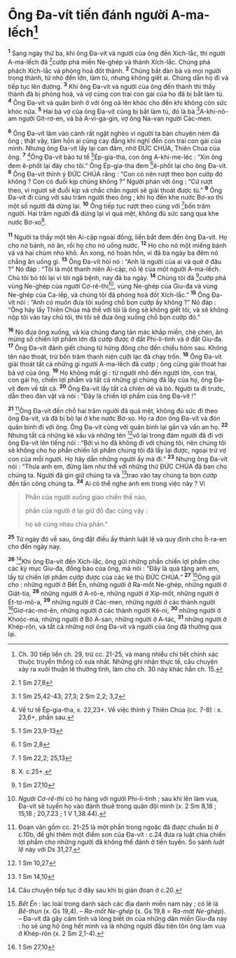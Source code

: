 # Ông Đa-vít tiến đánh người A-ma-lếch[^1]
<sup><b>1</b></sup> Sang ngày thứ ba, khi ông Đa-vít và người của ông đến Xích-lắc, thì người A-ma-lếch đã [^1*]cướp phá miền Ne-ghép và thành Xích-lắc. Chúng phá phách Xích-lắc và phóng hoả đốt thành. <sup><b>2</b></sup> Chúng bắt đàn bà và mọi người trong thành, từ nhỏ đến lớn, làm tù, nhưng không giết ai. Chúng dẫn họ đi và tiếp tục lên đường. <sup><b>3</b></sup> Khi ông Đa-vít và người của ông đến thành thì thấy thành đã bị phóng hoả, và vợ cùng con trai con gái của họ đã bị bắt làm tù. <sup><b>4</b></sup> Ông Đa-vít và quân binh ở với ông oà lên khóc cho đến khi không còn sức khóc nữa. <sup><b>5</b></sup> Hai bà vợ của ông Đa-vít cũng bị bắt làm tù, đó là bà [^2*]A-khi-nô-am người Gít-rơ-en, và bà A-vi-ga-gin, vợ ông Na-van người Các-men.

<sup><b>6</b></sup> Ông Đa-vít lâm vào cảnh rất ngặt nghèo vì người ta bàn chuyện ném đá ông ; thật vậy, tâm hồn ai cũng cay đắng khi nghĩ đến con trai con gái của mình. Nhưng ông Đa-vít lấy lại can đảm, nhờ ĐỨC CHÚA, Thiên Chúa của ông. <sup><b>7</b></sup> [^2]Ông Đa-vít bảo tư tế [^3*]Ép-gia-tha, con ông A-khi-me-léc : “Xin ông đem ê-phốt lại đây cho tôi.” Ông Ép-gia-tha đem [^4*]ê-phốt lại cho ông Đa-vít. <sup><b>8</b></sup> Ông Đa-vít thỉnh ý ĐỨC CHÚA rằng : “Con có nên rượt theo bọn cướp đó không ? Con có đuổi kịp chúng không ?” Người phán với ông : “Cứ rượt theo, vì ngươi sẽ đuổi kịp và chắc chắn ngươi sẽ giải thoát được tù.” <sup><b>9</b></sup> Ông Đa-vít đi cùng với sáu trăm người theo ông ; khi họ đến khe nước Bơ-xo thì một số người đã dừng lại. <sup><b>10</b></sup> Ông tiếp tục rượt theo cùng với [^5*]bốn trăm người. Hai trăm người đã dừng lại vì quá mệt, không đủ sức sang qua khe nước Bơ-xo[^3].

<sup><b>11</b></sup> Người ta thấy một tên Ai-cập ngoài đồng, liền bắt đem đến ông Đa-vít. Họ cho nó bánh, nó ăn, rồi họ cho nó uống nước. <sup><b>12</b></sup> Họ cho nó một miếng bánh vả và hai chùm nho khô. Ăn xong, nó hoàn hồn, vì đã ba ngày ba đêm nó chẳng ăn uống gì. <sup><b>13</b></sup> Ông Đa-vít hỏi nó : “Anh là người của ai và quê ở đâu ?” Nó đáp : “Tôi là một thanh niên Ai-cập, nô lệ của một người A-ma-lếch. Chủ tôi bỏ tôi lại vì tôi ngã bệnh, nay đã ba ngày. <sup><b>14</b></sup> Chúng tôi đã [^6*]cướp phá vùng Ne-ghép của người Cơ-rê-thi[^4], vùng Ne-ghép của Giu-đa và vùng Ne-ghép của Ca-lếp, và chúng tôi đã phóng hoả đốt Xích-lắc.” <sup><b>15</b></sup> Ông Đa-vít nói : “Anh có muốn đưa tôi xuống chỗ bọn cướp ấy không ?” Nó đáp : “Ông hãy lấy Thiên Chúa mà thề với tôi là ông sẽ không giết tôi, và sẽ không nộp tôi vào tay chủ tôi, thì tôi sẽ đưa ông xuống chỗ bọn cướp đó.”

<sup><b>16</b></sup> Nó đưa ông xuống, và kìa chúng đang tản mác khắp miền, chè chén, ăn mừng số chiến lợi phẩm lớn đã cướp được ở đất Phi-li-tinh và ở đất Giu-đa. <sup><b>17</b></sup> Ông Đa-vít đánh giết chúng từ hừng đông cho đến chiều hôm sau. Không tên nào thoát, trừ bốn trăm thanh niên cưỡi lạc đà chạy trốn. <sup><b>18</b></sup> Ông Đa-vít giải thoát tất cả những gì người A-ma-lếch đã cướp ; ông cũng giải thoát hai bà vợ của ông. <sup><b>19</b></sup> Họ không mất gì : từ người nhỏ đến người lớn, con trai, con gái họ, chiến lợi phẩm và tất cả những gì chúng đã lấy của họ, ông Đa-vít đem về tất cả. <sup><b>20</b></sup> Ông Đa-vít lấy tất cả chiên dê và bò. Người ta đi trước, dẫn theo đàn vật và nói : “Đây là chiến lợi phẩm của ông Đa-vít !”

<sup><b>21</b></sup> [^5]Ông Đa-vít đến chỗ hai trăm người đã quá mệt, không đủ sức đi theo ông Đa-vít, và đã bị bỏ lại ở khe nước Bơ-xo. Họ ra đón ông Đa-vít và đón quân binh đi với ông. Ông Đa-vít cùng với quân binh lại gần và vấn an họ. <sup><b>22</b></sup> Nhưng tất cả những kẻ xấu và những tên [^7*]vô lại trong đám người đã đi với ông Đa-vít lên tiếng nói : “Bởi vì họ đã không đi với chúng tôi, nên chúng tôi sẽ không cho họ phần chiến lợi phẩm chúng tôi đã lấy lại được, ngoại trừ vợ con của mỗi người. Họ hãy dẫn những người ấy mà đi.” <sup><b>23</b></sup> Nhưng ông Đa-vít nói : “Thưa anh em, đừng làm như thế với những thứ ĐỨC CHÚA đã ban cho chúng ta. Người đã gìn giữ chúng ta và [^8*]trao vào tay chúng ta bọn cướp đến tấn công chúng ta. <sup><b>24</b></sup> Ai có thể nghe anh em trong việc này ? Vì 
> Phần của người xuống giao chiến thế nào,
> 
> phần của người ở lại giữ đồ đạc cũng vậy :
> 
> họ sẽ cùng nhau chia phần.”
>

<sup><b>25</b></sup> Từ ngày đó về sau, ông đặt điều ấy thành luật lệ và quy định cho Ít-ra-en cho đến ngày nay.

<sup><b>26</b></sup> [^6]Khi ông Đa-vít đến Xích-lắc, ông gửi những phần chiến lợi phẩm cho các kỳ mục Giu-đa, đồng bào của ông, mà nói : “Đây là quà tặng anh em, lấy từ chiến lợi phẩm cướp được của các kẻ thù ĐỨC CHÚA.” <sup><b>27</b></sup> [^7]Ông gửi cho : những người ở Bết Ên, những người ở Ra-mốt Ne-ghép, những người ở Giát-tia, <sup><b>28</b></sup> những người ở A-rô-e, những người ở Xíp-mốt, những người ở Ét-tơ-mô-a, <sup><b>29</b></sup> những người ở Các-men, những người ở các thành người [^9*]Giơ-rác-mơ-ên, những người ở các thành người Kê-ni, <sup><b>30</b></sup> những người ở Khoóc-ma, những người ở Bô A-san, những người ở A-tác, <sup><b>31</b></sup> những người ở Khép-rôn, và tất cả những nơi ông Đa-vít và người của ông đã thường qua lại.

[^1]: Ch. 30 tiếp liền ch. 29, trừ cc. 21-25, và mang nhiều chi tiết chính xác thuộc truyền thống cổ xưa nhất. Những ghi nhận thực tế, câu chuyện xảy ra xuôi thuận lẽ thường tình, làm cho ch. 30 này khác hẳn ch. 15.
[^2]: Về tư tế Ép-gia-tha, x. 22,23+. Về việc thỉnh ý Thiên Chúa (cc. 7-8) : x. 23,6+, phần sau.
[^3]: X. c.25+.
[^4]: <i>Người Cơ-rê-thi</i> có họ hàng với người Phi-li-tinh ; sau khi lên làm vua, Đa-vít sẽ tuyển họ vào đánh thuê trong quân đội mình (x. 2 Sm 8,18 ; 15,18 ; 20,7.23 ; 1 V 1,38.44).
[^5]: Đoạn văn gồm cc. 21-25 là một phần trong ngoặc đã được chuẩn bị ở c.10b, để ghi thêm một điểm son của Đa-vít : c.24 đưa ra luật chia chiến lợi phẩm cho những người đã không thể đánh ở tiền tuyến. So sánh <i>luật lệ</i> này với Ds 31,27.
[^6]: Câu chuyện tiếp tục ở đây sau khi bị gián đoạn ở c.20.
[^7]: <i>Bết Ên</i> : lạc loài trong danh sách các địa danh miền nam này ; có lẽ là <i>Bê-thun</i> (x. Gs 19,4). – <i>Ra-mốt Ne-ghép</i> (x. Gs 19,8 = <i>Ra-mát Ne-ghép</i>). – Đa-vít đã gây cảm tình và lòng biết ơn của những dân miền Giu-đa này : họ sẽ ủng hộ ông hết mình và là những người đầu tiên tôn ông làm vua ở Khép-rôn (x. 2 Sm 2,1-4).
[^1*]: 1 Sm 27,8
[^2*]: 1 Sm 25,42-43; 27,3; 2 Sm 2,2; 3,2
[^3*]: 1 Sm 23,9-13
[^4*]: 1 Sm 2,8
[^5*]: 1 Sm 22,2; 25,13
[^6*]: 1 Sm 27,10
[^7*]: 1 Sm 10,27
[^8*]: 1 Sm 14,10
[^9*]: 1 Sm 27,10
